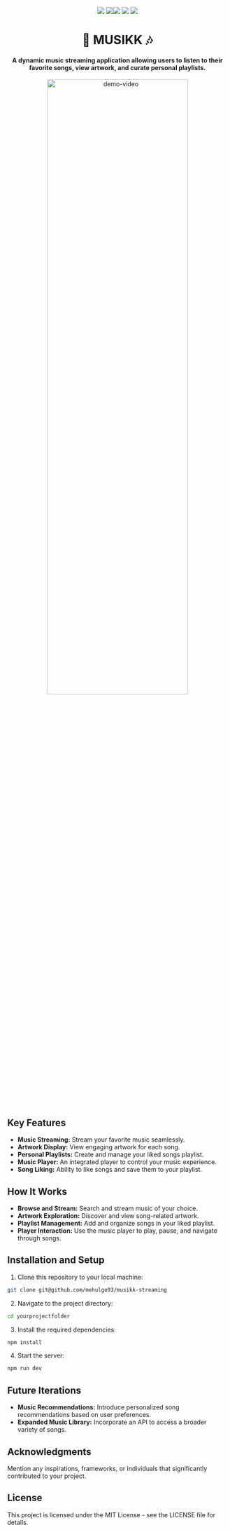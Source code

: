
<p align="center">
    <a href=""><img src="https://img.shields.io/badge/Maintained%3F-yes-green.svg" /></a>
    <a href=""><img src="https://badgen.net/github/commits/mehulgo93/musikk-streaming /></a>
    <br>
    <a href=""><img src="https://img.shields.io/badge/Next.js-000000?style=for-the-badge&logo=nextdotjs&logoColor=white"/></a>
    <a href=""><img src="https://img.shields.io/badge/TypeScript-3178C6?style=for-the-badge&logo=typescript&logoColor=white" /></a>
    <a href=""><img src="https://img.shields.io/badge/Supabase-3ECF8E?style=for-the-badge&logo=supabase&logoColor=white" /></a>
</p>

<h1 align="center"><b>🎵 MUSIKK 🎶</b></h1>
<h4 align="center"> A dynamic music streaming application allowing users to listen to their favorite songs, view artwork, and curate personal playlists.
</h4>

<p align="center">
    <img src="https://private-user-images.githubusercontent.com/111099204/285682751-318ea2ab-630c-484a-8b65-6fc8f6303344.mp4?jwt=eyJhbGciOiJIUzI1NiIsInR5cCI6IkpXVCJ9.eyJpc3MiOiJnaXRodWIuY29tIiwiYXVkIjoicmF3LmdpdGh1YnVzZXJjb250ZW50LmNvbSIsImtleSI6ImtleTEiLCJleHAiOjE3MDEwMzQzNDIsIm5iZiI6MTcwMTAzNDA0MiwicGF0aCI6Ii8xMTEwOTkyMDQvMjg1NjgyNzUxLTMxOGVhMmFiLTYzMGMtNDg0YS04YjY1LTZmYzhmNjMwMzM0NC5tcDQ_WC1BbXotQWxnb3JpdGhtPUFXUzQtSE1BQy1TSEEyNTYmWC1BbXotQ3JlZGVudGlhbD1BS0lBSVdOSllBWDRDU1ZFSDUzQSUyRjIwMjMxMTI2JTJGdXMtZWFzdC0xJTJGczMlMkZhd3M0X3JlcXVlc3QmWC1BbXotRGF0ZT0yMDIzMTEyNlQyMTI3MjJaJlgtQW16LUV4cGlyZXM9MzAwJlgtQW16LVNpZ25hdHVyZT0yNDE3MDJlOTNjOTAzMTk5MTc2YzQ1ZmYwMTJiOWQ3MWVlOWU4OWI4OGU4NzJhNGNiMGRiNWRhNmU2ODc2MjI4JlgtQW16LVNpZ25lZEhlYWRlcnM9aG9zdCZhY3Rvcl9pZD0wJmtleV9pZD0wJnJlcG9faWQ9MCJ9.fXyPTUmW7Li0etTb3G1NsjHLstt5-o7j7OSs0P9IOEE" alt="demo-video" width=80% height=60%/>
</p>

## Key Features

- **Music Streaming:** Stream your favorite music seamlessly.
- **Artwork Display:** View engaging artwork for each song.
- **Personal Playlists:** Create and manage your liked songs playlist.
- **Music Player:** An integrated player to control your music experience.
- **Song Liking:** Ability to like songs and save them to your playlist.

## How It Works

- **Browse and Stream:** Search and stream music of your choice.
- **Artwork Exploration:** Discover and view song-related artwork.
- **Playlist Management:** Add and organize songs in your liked playlist.
- **Player Interaction:** Use the music player to play, pause, and navigate through songs.

## Installation and Setup 

1. Clone this repository to your local machine:

```bash
git clone git@github.com/mehulgo93/musikk-streaming
```

2. Navigate to the project directory:

```bash
cd yourprojectfolder
```

3. Install the required dependencies:

```bash
npm install 
```

4. Start the server:

```bash
npm run dev
```

## Future Iterations

- **Music Recommendations:** Introduce personalized song recommendations based on user preferences.
- **Expanded Music Library:** Incorporate an API to access a broader variety of songs.

## Acknowledgments

Mention any inspirations, frameworks, or individuals that significantly contributed to your project.

## License

This project is licensed under the MIT License - see the LICENSE file for details.

